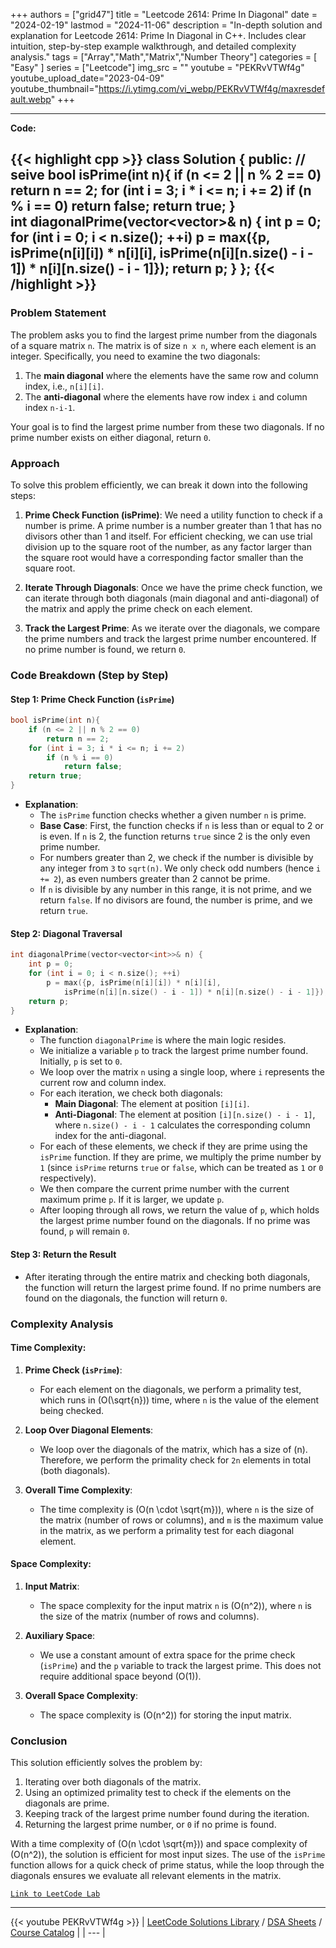 
+++
authors = ["grid47"]
title = "Leetcode 2614: Prime In Diagonal"
date = "2024-02-19"
lastmod = "2024-11-06"
description = "In-depth solution and explanation for Leetcode 2614: Prime In Diagonal in C++. Includes clear intuition, step-by-step example walkthrough, and detailed complexity analysis."
tags = ["Array","Math","Matrix","Number Theory"]
categories = [
    "Easy"
]
series = ["Leetcode"]
img_src = ""
youtube = "PEKRvVTWf4g"
youtube_upload_date="2023-04-09"
youtube_thumbnail="https://i.ytimg.com/vi_webp/PEKRvVTWf4g/maxresdefault.webp"
+++



---
**Code:**

{{< highlight cpp >}}
class Solution {
public:
  // seive
  bool isPrime(int n){
      if (n <= 2 || n % 2 == 0) 
          return n == 2;
      for (int i = 3; i * i <= n; i += 2)
          if (n % i == 0)
              return false;
      return true;
  }      
  int diagonalPrime(vector<vector<int>>& n) {
      int p = 0;
      for (int i = 0; i < n.size(); ++i)
          p = max({p, isPrime(n[i][i]) * n[i][i], 
              isPrime(n[i][n.size() - i - 1]) * n[i][n.size() - i - 1]});
      return p;
  }
};
{{< /highlight >}}
---

### Problem Statement

The problem asks you to find the largest prime number from the diagonals of a square matrix `n`. The matrix is of size `n x n`, where each element is an integer. Specifically, you need to examine the two diagonals:
1. The **main diagonal** where the elements have the same row and column index, i.e., `n[i][i]`.
2. The **anti-diagonal** where the elements have row index `i` and column index `n-i-1`.

Your goal is to find the largest prime number from these two diagonals. If no prime number exists on either diagonal, return `0`.

### Approach

To solve this problem efficiently, we can break it down into the following steps:

1. **Prime Check Function (isPrime)**: 
   We need a utility function to check if a number is prime. A prime number is a number greater than 1 that has no divisors other than 1 and itself. For efficient checking, we can use trial division up to the square root of the number, as any factor larger than the square root would have a corresponding factor smaller than the square root.

2. **Iterate Through Diagonals**: 
   Once we have the prime check function, we can iterate through both diagonals (main diagonal and anti-diagonal) of the matrix and apply the prime check on each element.

3. **Track the Largest Prime**:
   As we iterate over the diagonals, we compare the prime numbers and track the largest prime number encountered. If no prime number is found, we return `0`.

### Code Breakdown (Step by Step)

#### Step 1: Prime Check Function (`isPrime`)

```cpp
bool isPrime(int n){
    if (n <= 2 || n % 2 == 0) 
        return n == 2;
    for (int i = 3; i * i <= n; i += 2)
        if (n % i == 0)
            return false;
    return true;
}
```

- **Explanation**:
  - The `isPrime` function checks whether a given number `n` is prime.
  - **Base Case**: First, the function checks if `n` is less than or equal to 2 or is even. If `n` is 2, the function returns `true` since 2 is the only even prime number.
  - For numbers greater than 2, we check if the number is divisible by any integer from `3` to `sqrt(n)`. We only check odd numbers (hence `i += 2`), as even numbers greater than 2 cannot be prime.
  - If `n` is divisible by any number in this range, it is not prime, and we return `false`. If no divisors are found, the number is prime, and we return `true`.

#### Step 2: Diagonal Traversal

```cpp
int diagonalPrime(vector<vector<int>>& n) {
    int p = 0;
    for (int i = 0; i < n.size(); ++i)
        p = max({p, isPrime(n[i][i]) * n[i][i], 
            isPrime(n[i][n.size() - i - 1]) * n[i][n.size() - i - 1]});
    return p;
}
```

- **Explanation**:
  - The function `diagonalPrime` is where the main logic resides.
  - We initialize a variable `p` to track the largest prime number found. Initially, `p` is set to `0`.
  - We loop over the matrix `n` using a single loop, where `i` represents the current row and column index.
  - For each iteration, we check both diagonals:
    - **Main Diagonal**: The element at position `[i][i]`.
    - **Anti-Diagonal**: The element at position `[i][n.size() - i - 1]`, where `n.size() - i - 1` calculates the corresponding column index for the anti-diagonal.
  - For each of these elements, we check if they are prime using the `isPrime` function. If they are prime, we multiply the prime number by `1` (since `isPrime` returns `true` or `false`, which can be treated as `1` or `0` respectively).
  - We then compare the current prime number with the current maximum prime `p`. If it is larger, we update `p`.
  - After looping through all rows, we return the value of `p`, which holds the largest prime number found on the diagonals. If no prime was found, `p` will remain `0`.

#### Step 3: Return the Result

- After iterating through the entire matrix and checking both diagonals, the function will return the largest prime found. If no prime numbers are found on the diagonals, the function will return `0`.

### Complexity Analysis

#### Time Complexity:

1. **Prime Check (`isPrime`)**: 
   - For each element on the diagonals, we perform a primality test, which runs in \(O(\sqrt{n})\) time, where `n` is the value of the element being checked.
   
2. **Loop Over Diagonal Elements**:
   - We loop over the diagonals of the matrix, which has a size of \(n\). Therefore, we perform the primality check for `2n` elements in total (both diagonals).

3. **Overall Time Complexity**:
   - The time complexity is \(O(n \cdot \sqrt{m})\), where `n` is the size of the matrix (number of rows or columns), and `m` is the maximum value in the matrix, as we perform a primality test for each diagonal element.

#### Space Complexity:

1. **Input Matrix**: 
   - The space complexity for the input matrix `n` is \(O(n^2)\), where `n` is the size of the matrix (number of rows and columns).

2. **Auxiliary Space**:
   - We use a constant amount of extra space for the prime check (`isPrime`) and the `p` variable to track the largest prime. This does not require additional space beyond \(O(1)\).

3. **Overall Space Complexity**:
   - The space complexity is \(O(n^2)\) for storing the input matrix.

### Conclusion

This solution efficiently solves the problem by:
1. Iterating over both diagonals of the matrix.
2. Using an optimized primality test to check if the elements on the diagonals are prime.
3. Keeping track of the largest prime number found during the iteration.
4. Returning the largest prime number, or `0` if no prime is found.

With a time complexity of \(O(n \cdot \sqrt{m})\) and space complexity of \(O(n^2)\), the solution is efficient for most input sizes. The use of the `isPrime` function allows for a quick check of prime status, while the loop through the diagonals ensures we evaluate all relevant elements in the matrix.

[`Link to LeetCode Lab`](https://leetcode.com/problems/prime-in-diagonal/description/)

---
{{< youtube PEKRvVTWf4g >}}
| [LeetCode Solutions Library](https://grid47.xyz/leetcode/) / [DSA Sheets](https://grid47.xyz/sheets/) / [Course Catalog](https://grid47.xyz/courses/) |
| --- |
